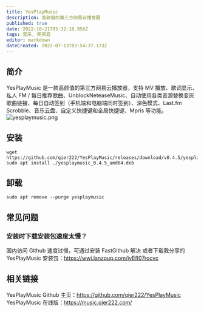 ```yaml
---
title: YesPlayMusic
description: 高颜值的第三方网易云播放器
published: true
date: 2022-10-21T05:32:18.956Z
tags: 音乐, 网易云
editor: markdown
dateCreated: 2022-07-13T03:54:37.173Z
---
```


## 简介
YesPlayMusic 是一款高颜值的第三方网易云播放器，支持 MV 播放、歌词显示、私人 FM / 每日推荐歌曲、UnblockNeteaseMusic、自动使用各类音源替换变灰歌曲链接、每日自动签到（手机端和电脑端同时签到）、深色模式、Last.fm Scrobble、音乐云盘、自定义快捷键和全局快捷键、Mpris 等功能。
![yesplaymusic.png](/yesplaymusic.png)

## 安装
```
wget https://github.com/qier222/YesPlayMusic/releases/download/v0.4.5/yesplaymusic_0.4.5_amd64.deb
sudo apt install ./yesplaymusic_0.4.5_amd64.deb
```

## 卸载
```
sudo apt remove --purge yesplaymusic
```

## 常见问题
### 安装时下载安装包速度太慢？
国内访问 Github 速度过慢，可通过安装 FastGithub 解决
或者下载我分享的 YesPlayMusic 安装包：https://wwi.lanzoup.com/iyEfI07rocvc

## 相关链接
YesPlayMusic Github 主页：https://github.com/qier222/YesPlayMusic
YesPlayMusic 在线版：https://music.qier222.com/
